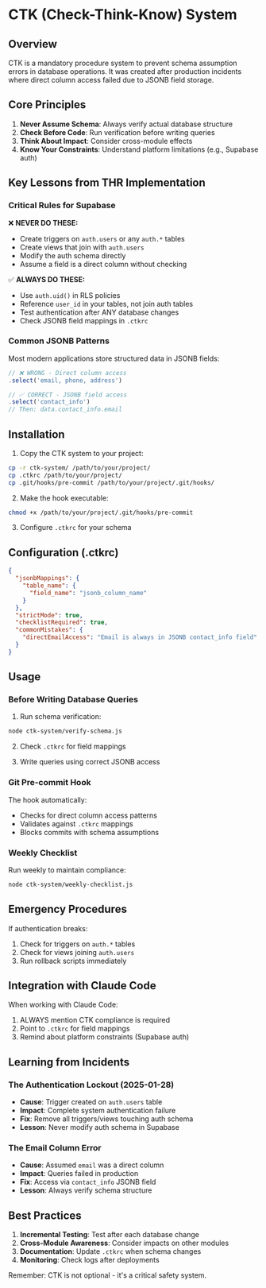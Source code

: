 # CTK (Check-Think-Know) System

## Overview
CTK is a mandatory procedure system to prevent schema assumption errors in database operations. It was created after production incidents where direct column access failed due to JSONB field storage.

## Core Principles

1. **Never Assume Schema**: Always verify actual database structure
2. **Check Before Code**: Run verification before writing queries
3. **Think About Impact**: Consider cross-module effects
4. **Know Your Constraints**: Understand platform limitations (e.g., Supabase auth)

## Key Lessons from THR Implementation

### Critical Rules for Supabase

❌ **NEVER DO THESE:**
- Create triggers on `auth.users` or any `auth.*` tables
- Create views that join with `auth.users`
- Modify the auth schema directly
- Assume a field is a direct column without checking

✅ **ALWAYS DO THESE:**
- Use `auth.uid()` in RLS policies
- Reference `user_id` in your tables, not join auth tables
- Test authentication after ANY database changes
- Check JSONB field mappings in `.ctkrc`

### Common JSONB Patterns

Most modern applications store structured data in JSONB fields:

```javascript
// ❌ WRONG - Direct column access
.select('email, phone, address')

// ✅ CORRECT - JSONB field access
.select('contact_info')
// Then: data.contact_info.email
```

## Installation

1. Copy the CTK system to your project:
```bash
cp -r ctk-system/ /path/to/your/project/
cp .ctkrc /path/to/your/project/
cp .git/hooks/pre-commit /path/to/your/project/.git/hooks/
```

2. Make the hook executable:
```bash
chmod +x /path/to/your/project/.git/hooks/pre-commit
```

3. Configure `.ctkrc` for your schema

## Configuration (.ctkrc)

```json
{
  "jsonbMappings": {
    "table_name": {
      "field_name": "jsonb_column_name"
    }
  },
  "strictMode": true,
  "checklistRequired": true,
  "commonMistakes": {
    "directEmailAccess": "Email is always in JSONB contact_info field"
  }
}
```

## Usage

### Before Writing Database Queries

1. Run schema verification:
```bash
node ctk-system/verify-schema.js
```

2. Check `.ctkrc` for field mappings

3. Write queries using correct JSONB access

### Git Pre-commit Hook

The hook automatically:
- Checks for direct column access patterns
- Validates against `.ctkrc` mappings
- Blocks commits with schema assumptions

### Weekly Checklist

Run weekly to maintain compliance:
```bash
node ctk-system/weekly-checklist.js
```

## Emergency Procedures

If authentication breaks:
1. Check for triggers on `auth.*` tables
2. Check for views joining `auth.users`
3. Run rollback scripts immediately

## Integration with Claude Code

When working with Claude Code:
1. ALWAYS mention CTK compliance is required
2. Point to `.ctkrc` for field mappings
3. Remind about platform constraints (Supabase auth)

## Learning from Incidents

### The Authentication Lockout (2025-01-28)
- **Cause**: Trigger created on `auth.users` table
- **Impact**: Complete system authentication failure
- **Fix**: Remove all triggers/views touching auth schema
- **Lesson**: Never modify auth schema in Supabase

### The Email Column Error
- **Cause**: Assumed `email` was a direct column
- **Impact**: Queries failed in production
- **Fix**: Access via `contact_info` JSONB field
- **Lesson**: Always verify schema structure

## Best Practices

1. **Incremental Testing**: Test after each database change
2. **Cross-Module Awareness**: Consider impacts on other modules
3. **Documentation**: Update `.ctkrc` when schema changes
4. **Monitoring**: Check logs after deployments

Remember: CTK is not optional - it's a critical safety system.